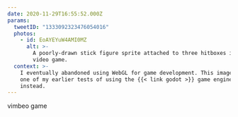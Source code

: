 ```yaml
---
date: 2020-11-29T16:55:52.000Z
params:
  tweetID: "1333092323476054016"
  photos:
    - id: EoAYEYuW4AMI0MZ
      alt: >-
        A poorly-drawn stick figure sprite attached to three hitboxes in a
        video game.
  context: >-
    I eventually abandoned using WebGL for game development. This image shows
    one of my earlier tests of using the {{< link godot >}} game engine
    instead.
---
```


vimbeo game
